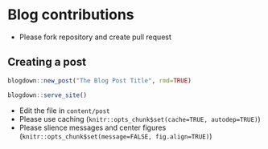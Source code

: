 # Blog contributions
- Please fork repository and create pull request

## Creating a post

```r
blogdown::new_post("The Blog Post Title", rmd=TRUE)

blogdown::serve_site()
```
- Edit the file in `content/post`
- Please use caching (`knitr::opts_chunk$set(cache=TRUE, autodep=TRUE)`)
- Please slience messages and center figures (`knitr::opts_chunk$set(message=FALSE, fig.align=TRUE)`)



